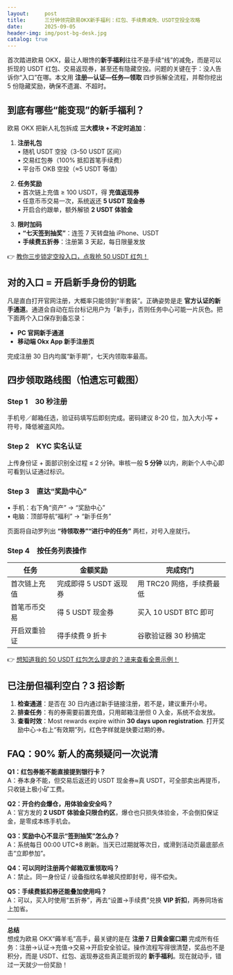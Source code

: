 ```yaml
---
layout:     post
title:      三分钟领完欧易OKX新手福利：红包、手续费减免、USDT空投全攻略
date:       2025-09-05
header-img: img/post-bg-desk.jpg
catalog: true
---
```


首次踏进欧易 OKX，最让人眼馋的**新手福利**往往不是手续“线”的减免，而是可以折现的 USDT 红包、交易返现券，甚至还有隐藏空投。问题的关键在于：没人告诉你“入口”在哪。本文用 **注册—认证—任务—领取** 四步拆解全流程，并帮你挖出 5 份隐藏奖励，确保不遗漏、不超时。

## 到底有哪些“能变现”的新手福利？

欧易 OKX 把新人礼包拆成 **三大模块 + 不定时追加**：

1. **注册礼包**  
   • 随机 USDT 空投（3-50 USDT 区间）  
   • 交易红包券（100% 抵扣首笔手续费）  
   • 平台币 OKB 空投（≈5 USDT 等值）

2. **任务奖励**  
   • 首次链上充值 ≥ 100 USDT，得 **充值返现券**  
   • 任意币币交易一次，系统返还 **5 USDT 现金券**  
   • 开启合约跟单，额外解锁 **2 USDT 体验金**

3. **限时加码**  
   • **“七天签到抽奖”**：连签 7 天转盘抽 iPhone、USDT  
   • **手续费五折券**：注册第 3 天起，每日限量发放

👉 [教你三步锁定空投入口，点我抢 50 USDT 红包！](https://okxdog.com/)

## 对的入口 = 开启新手身份的钥匙

凡是直白打开官网注册，大概率只能领到“半套装”。正确姿势是走 **官方认证的新手通道**。通道会自动在后台标记用户为「新手」，否则任务中心可能一片灰色。把下面两个入口保存到备忘录：

- **PC 官网新手通道**  
- **移动端 Okx App 新手注册页**

完成注册 30 日内均属“新手期”，七天内领取率最高。

## 四步领取路线图（怕遗忘可截图）

### Step 1　30 秒注册  
手机号／邮箱任选，验证码填写后即刻完成。密码建议 8-20 位，加入大小写 + 符号，降低被盗风险。

### Step 2　KYC 实名认证  
上传身份证 + 面部识别全过程 ≤ 2 分钟。审核一般 **5 分钟** 以内，刷新个人中心即可看到认证通过标识。

### Step 3　直达“奖励中心”  
• 手机：右下角“资产” → “奖励中心”  
• 电脑：顶部导航“福利” → “新手任务”

页面将自动罗列出 **“待领取券”“进行中的任务”** 两栏，对号入座就行。

### Step 4　按任务列表操作  
| 任务 | 金额奖励 | 完成窍门 |
|---|---|---|
| 首次链上充值 | 完成即得 5 USDT 返现券 | 用 TRC20 网络，手续费最低 |
| 首笔币币交易 | 得 5 USDT 现金券 | 买入 10 USDT BTC 即可 |
| 开启双重验证 | 得手续费 9 折卡 | 谷歌验证器 30 秒搞定 |
👉 [想知道我的 50 USDT 红包怎么提走的？进来查看全景示例！](https://okxdog.com/)

## 已注册但福利空白？3 招诊断

1. **检查通道**：是否在 30 日内通过新手链接注册，若不是，建议重开小号。  
2. **排查任务**：有的券需要前置充值，只用邮箱注册但 0 入金，系统不会发放。  
3. **查看时效**：Most rewards expire within **30 days upon registration**. 打开奖励中心→右上“有效期”列，红色字样就是快要过期的券。

## FAQ：90% 新人的高频疑问一次说清

**Q1：红包券能不能直接提到银行卡？**  
A：券本身不能，但交易后返还的 USDT 现金券≈真 USDT，可全部卖出再提币，只收链上极小矿工费。

**Q2：开合约会爆仓，用体验金安全吗？**  
A：官方发的 **2 USDT 体验金只限合约区**，爆仓也只损失体验金，不会倒扣保证金，是零成本练手机会。

**Q3：奖励中心不显示“签到抽奖”怎么办？**  
A：系统每日 00:00 UTC+8 刷新。当天已过期就等次日，或滑到活动页最底部点击“立即参加”。

**Q4：可以同时注册两个邮箱双重领取吗？**  
A：禁止。同一身份证 / 设备指纹名单被风控即封号，得不偿失。

**Q5：手续费抵扣券还能叠加使用吗？**  
A：可以，买入时使用“五折券”，再去“设置→手续费”兑换 **VIP 折扣**，两券同场省上加省。

---

**总结**  
想成为欧易 OKX“薅羊毛”高手，最关键的是在 **注册 7 日黄金窗口期** 完成所有任务：注册→认证→充值→交易→开启安全验证。操作流程写得很清楚，奖品也不是积分，而是 USDT、红包、返现券这些真正能折现的 **新手福利**。现在就动手，错过一天就少一份奖励！